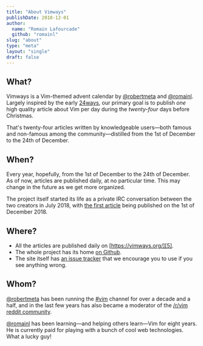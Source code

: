 ```yaml
---
title: "About Vimways"
publishDate: 2018-12-01
author:
  name: "Romain Lafourcade"
  github: "romainl"
slug: "about"
type: "meta"
layout: "single"
draft: false
---
```


## What?

Vimways is a Vim-themed advent calendar by [@robertmeta][1] and [@romainl][2]. Largely inspired by the early [24ways][3], our primary goal is to publish *one* high quality article about Vim per day during the *twenty-four* days before Christmas.

That's twenty-four articles written by knowledgeable users—both famous and non-famous among the community—distilled from the 1st of December to the 24th of December.

## When?

Every year, hopefully, from the 1st of December to the 24th of December. As of now, articles are published daily, at no particular time. This may change in the future as we get more organized.

The project itself started its life as a private IRC conversation between the two creators in July 2018, with [the first article][4] being published on the 1st of December 2018.

## Where?

* All the articles are published daily on [https://vimways.org/][5].
* The whole project has its home [on Github][6].
* The site itself has [an issue tracker][7] that we encourage you to use if you see anything wrong.

## Whom?

[@robertmeta][1] has been running the [#vim][8] channel for over a decade and a half, and in the last few years has also became a moderator of the [/r/vim reddit community][9].

[@romainl][2] has been learning—and helping others learn—Vim for eight years. He is currently paid for playing with a bunch of cool web technologies. What a lucky guy!


[1]: https://www.robertmelton.com/
[2]: https://github.com/romainl
[3]: https://24ways.org/
[4]: https://vimways.org/2018/the-power-of-diff
[5]: https://vimways.org/
[6]: https://github.com/vim-advent-calendar
[7]: https://github.com/vim-advent-calendar/vimways.org/issues
[8]: irc://irc.libera.chat/vim
[9]: https://www.reddit.com/r/vim/
